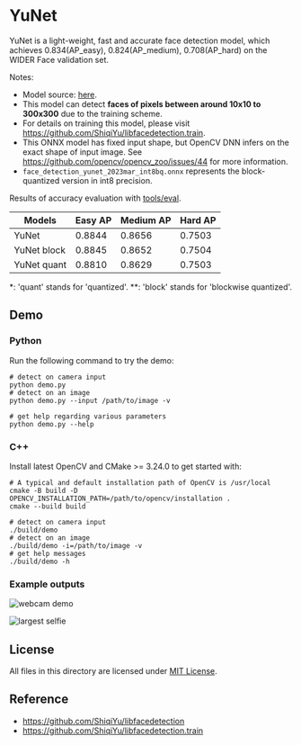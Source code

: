 # YuNet

YuNet is a light-weight, fast and accurate face detection model, which achieves 0.834(AP_easy), 0.824(AP_medium), 0.708(AP_hard) on the WIDER Face validation set.

Notes:

- Model source: [here](https://github.com/ShiqiYu/libfacedetection.train/blob/a61a428929148171b488f024b5d6774f93cdbc13/tasks/task1/onnx/yunet.onnx).
- This model can detect **faces of pixels between around 10x10 to 300x300** due to the training scheme.
- For details on training this model, please visit https://github.com/ShiqiYu/libfacedetection.train.
- This ONNX model has fixed input shape, but OpenCV DNN infers on the exact shape of input image. See https://github.com/opencv/opencv_zoo/issues/44 for more information.
- `face_detection_yunet_2023mar_int8bq.onnx` represents the block-quantized version in int8 precision.

Results of accuracy evaluation with [tools/eval](../../tools/eval).

| Models      | Easy AP | Medium AP | Hard AP |
| ----------- | ------- | --------- | ------- |
| YuNet       | 0.8844  | 0.8656    | 0.7503  |
| YuNet block | 0.8845  | 0.8652    | 0.7504  |
| YuNet quant | 0.8810  | 0.8629    | 0.7503  |


\*: 'quant' stands for 'quantized'.
\*\*: 'block' stands for 'blockwise quantized'.


## Demo

### Python

Run the following command to try the demo:

```shell
# detect on camera input
python demo.py
# detect on an image
python demo.py --input /path/to/image -v

# get help regarding various parameters
python demo.py --help
```

### C++

Install latest OpenCV and CMake >= 3.24.0 to get started with:

```shell
# A typical and default installation path of OpenCV is /usr/local
cmake -B build -D OPENCV_INSTALLATION_PATH=/path/to/opencv/installation .
cmake --build build

# detect on camera input
./build/demo
# detect on an image
./build/demo -i=/path/to/image -v
# get help messages
./build/demo -h
```

### Example outputs

![webcam demo](./example_outputs/yunet_demo.gif)

![largest selfie](./example_outputs/largest_selfie.jpg)

## License

All files in this directory are licensed under [MIT License](./LICENSE).

## Reference

- https://github.com/ShiqiYu/libfacedetection
- https://github.com/ShiqiYu/libfacedetection.train
